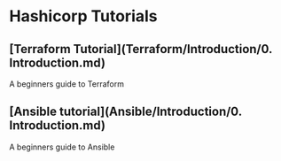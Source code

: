 # Hashicorp Tutorials

## [Terraform Tutorial](Terraform/Introduction/0. Introduction.md)
A beginners guide to Terraform

## [Ansible tutorial](Ansible/Introduction/0. Introduction.md)
A beginners guide to Ansible
